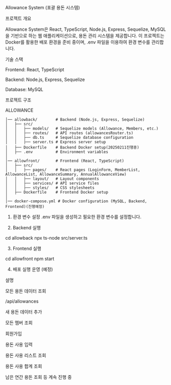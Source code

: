 Allowance System (포괄 용돈 시스템)

프로젝트 개요

Allowance System은 React, TypeScript, Node.js, Express, Sequelize, MySQL을 기반으로 하는 웹 애플리케이션으로, 용돈 관리 시스템을 제공합니다. 
이 프로젝트는 Docker를 활용한 배포 환경을 준비 중이며, .env 파일을 이용하여 환경 변수를 관리합니다.

기술 스택

Frontend: React, TypeScript

Backend: Node.js, Express, Sequelize

Database: MySQL



프로젝트 구조

ALLOWANCE
```
│── allowback/        # Backend (Node.js, Express, Sequelize)
│   ├── src/
│   │   ├── models/   # Sequelize models (Allowance, Members, etc.)
│   │   ├── routes/   # API routes (allowancesRouter.ts)
│   │   ├── db.ts     # Sequelize database configuration
│   │   ├── server.ts # Express server setup
│   ├── Dockerfile    # Backend Docker setup(20250211진행중)
│   ├── .env          # Environment variables
│
│── allowfront/       # Frontend (React, TypeScript)
│   ├── src/
│   │   ├── pages/    # React pages (LoginForm, MemberList, AllowanceList, AllowanceSummary, AnnualAllowanceView)
│   │   ├── layout/   # Layout components
│   │   ├── services/ # API service files
│   │   ├── styles/   # CSS stylesheets
│   ├── Dockerfile    # Frontend Docker setup
│
│── docker-compose.yml # Docker configuration (MySQL, Backend, Frontend)(진행예정)
```

1. 환경 변수 설정
 .env 파일을 생성하고 필요한 환경 변수를 설정합니다.

2. Backend 실행

cd allowback
npx ts-node src/server.ts

3. Frontend 실행

cd allowfront
npm start

4. 배포 실행 운영 (예정)


설명

모든 용돈 데이터 조회

/api/allowances

새 용돈 데이터 추가

모든 멤버 조회

회원가입

용돈 사용 입력

용돈 사용 리스트 조회

용돈 사용 합계 조회

남은 연간 용돈 조회
등
계속 진행 중




